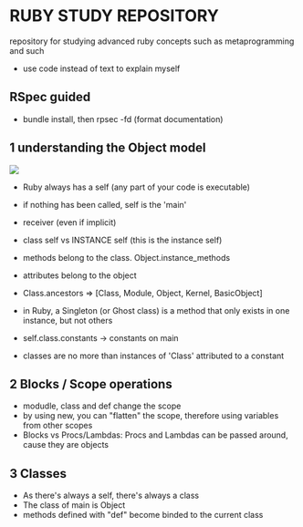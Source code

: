 # RUBY STUDY REPOSITORY
repository for studying advanced ruby concepts such as metaprogramming and such

- use code instead of text to explain myself

## RSpec guided

-  bundle install, then rpsec -fd (format documentation)

## 1 understanding the Object model

![](https://i.stack.imgur.com/tBVGQ.png)

- Ruby always has a self (any part of your code is executable)
- if nothing has been called, self is the 'main'
- receiver (even if implicit)
- class self vs INSTANCE self (this is the instance self)

- methods belong to the class. Object.instance_methods
- attributes belong to the object

- Class.ancestors => [Class, Module, Object, Kernel, BasicObject]

- in Ruby, a Singleton (or Ghost class) is a method that only exists in one instance, but not others

- self.class.constants -> constants on main
- classes are no more than instances of 'Class' attributed to a constant

## 2 Blocks / Scope operations

- modudle, class and def change the scope
- by using new, you can "flatten" the scope, therefore using variables from other scopes
- Blocks vs Procs/Lambdas: Procs and Lambdas can be passed around, cause they are objects

## 3 Classes

- As there's always a self, there's always a class
- The class of main is Object
- methods defined with "def" become binded to the current class



